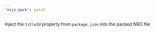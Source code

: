 ```yaml
---
'nxjs-pack': patch
---
```


Inject the `titleId` property from `package.json` into the packed NRO file
